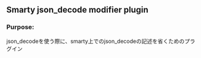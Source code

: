 ## Smarty json_decode modifier plugin

### Purpose:
json_decodeを使う際に、smarty上でのjson_decodeの記述を省くためのプラグイン
